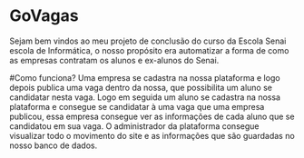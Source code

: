 # GoVagas
Sejam bem vindos ao meu projeto  de conclusão do curso  da Escola Senai escola de Informática, o nosso propósito era automatizar a forma de como as empresas contratam os alunos e
ex-alunos do Senai.

#Como funciona?
Uma empresa  se cadastra  na nossa plataforma e logo depois publica uma vaga dentro da nossa, que possibilita um aluno se candidatar nesta vaga.
Logo em seguida um aluno se cadastra na nossa plataforma e consegue se candidatar à uma vaga que  uma empresa publicou, essa empresa consegue ver as informações de cada aluno
que se candidatou em sua vaga.
O administrador da plataforma consegue visualizar todo o movimento do site e as informações que são guardadas no nosso banco de dados.
